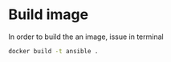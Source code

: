 # Build image

In order to build the an image, issue in terminal 

```sh
docker build -t ansible .
```
